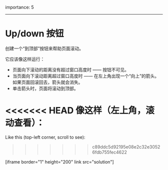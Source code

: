 importance: 5

---

# Up/down 按钮

创建一个“到顶部”按钮来帮助页面滚动。

它应该像这样运行：
- 页面向下滚动的距离没有超过窗口高度时 —— 按钮不可见。
- 当页面向下滚动距离超过窗口高度时 —— 在左上角出现一个“向上”的箭头。如果页面回滚回去，箭头就会消失。
- 单击箭头时，页面将滚动到顶部。

<<<<<<< HEAD
像这样（左上角，滚动查看）：
=======
Like this (top-left corner, scroll to see):
>>>>>>> c89ddc5d92195e08e2c32e30526fdb755fec4622

[iframe border="1" height="200" link src="solution"]
